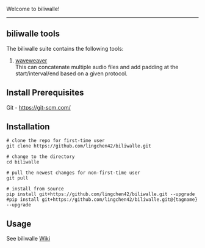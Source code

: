 Welcome to biliwalle!

---

## biliwalle tools
The biliwalle suite contains the following tools:

1. [waveweaver](https://github.com/lingchen42/biliwalle/wiki/2.-waveweaver) <br>
This can concatenate multiple audio files and add padding at the start/interval/end based on a given protocol.

## Install Prerequisites
Git - https://git-scm.com/

## Installation
```
# clone the repo for first-time user
git clone https://github.com/lingchen42/biliwalle.git

# change to the directory
cd biliwalle

# pull the newest changes for non-first-time user
git pull

# install from source
pip install git+https://github.com/lingchen42/biliwalle.git --upgrade
#pip install git+https://github.com/lingchen42/biliwalle.git@{tagname} --upgrade
```

## Usage
See biliwalle [Wiki](https://github.com/lingchen42/biliwalle/wiki)
